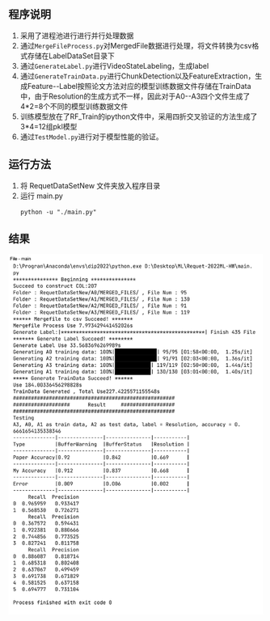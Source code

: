 ## 程序说明
1. 采用了进程池进行进行并行处理数据
2. 通过`MergeFileProcess.py`对MergedFile数据进行处理，将文件转换为csv格式存储在LabelDataSet目录下
3. 通过`GenerateLabel.py`进行VideoStateLabeling，生成label
4. 通过`GenerateTrainData.py`进行ChunkDetection以及FeatureExtraction，生成Feature--Label按照论文方法对应的模型训练数据文件存储在TrainData中，由于Resolution的生成方式不一样，因此对于A0--A3四个文件生成了4*2=8个不同的模型训练数据文件
5. 训练模型放在了RF_Train的ipython文件中，采用四折交叉验证的方法生成了3*4=12组pkl模型
6. 通过`TestModel.py`进行对于模型性能的验证。



## 运行方法
1. 将 RequetDataSetNew 文件夹放入程序目录
2. 运行 main.py
   ```
   python -u "./main.py"
   ```

## 结果
![这是图片](https://github.com/Cyberloafingg/Requet-2022ML-HW/blob/main/IMG/1.png)